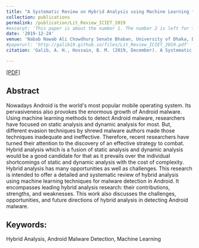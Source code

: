 ```yaml
---
title: "A Systematic Review on Hybrid Analysis using Machine Learning for Android Malware Detection"
collection: publications
permalink: /publication/Lit_Review_ICIET_2019
#excerpt: 'This paper is about the number 1. The number 2 is left for future work.'
date: '2019-12-24'
venue: 'Nabab Nawab Ali Chowdhury Senate Bhaban, University of Dhaka, Dhaka, Bangladesh'
#paperurl: 'http://galib19.github.io/files/Lit_Review_ICIET_2019.pdf'
citation: 'Galib, A. H., Hossain, B. M. (2019, December). A Systematic Review on Hybrid Analysis using Machine Learning for Android Malware Detection. International Conference on Innovation in Engineering and Technology (ICIET) 2019.'

---
```

[[PDF]](http://galib19.github.io/files/Lit_Review_ICIET_2019.pdf)

## Abstract 

Nowadays Android is the world's most popular mobile operating system. Its
pervasiveness also provokes the enormous growth of Android malware. Using machine
learning methods to detect Android malware, researchers have focused on static analysis
and dynamic analysis for most. But, different evasion techniques by shrewd malware
authors made those techniques inadequate and ineffective. Therefore, recent researchers
have turned their attention to the discovery of an effective strategy to combat. Hybrid
analysis which is a fusion of static analysis and dynamic analysis would be a good
candidate for that as it prevails over the individual shortcomings of static and dynamic
analysis with the cost of complexity. Hybrid analysis has many opportunities as well as
challenges. This research is intended to offer a detailed and systematic review of hybrid
analysis using machine learning techniques for malware detection in Android. It
encompasses leading hybrid analysis research: their contributions, strengths, and
weaknesses. This work also discusses the challenges, opportunities, and future directions
of hybrid analysis in detecting Android malware.


## Keywords: 

Hybrid Analysis, Android Malware Detection, Machine Learning
